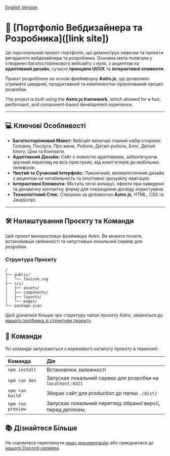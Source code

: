 [English Version](README.md)

# 🚀 [Портфоліо Вебдизайнера та Розробника]([link site])

Це персональний проєкт-портфоліо, що демонструє навички та проєкти вигаданого вебдизайнера та розробника. Основна мета полягала у створенні багатосторінкового вебсайту з нуля, з акцентом на **адаптивний дизайн**, сучасні **принципи UI/UX** та **інтерактивні елементи**.

Проєкт розроблено на основі фреймворку **Astro.js**, що дозволило отримати швидкий, продуктивний та компонентно-орієнтований процес розробки.

The project is built using the **Astro.js framework**, which allowed for a fast, performant, and component-based development experience.

---

## 💻 Ключові Особливості

* **Багатосторінковий Макет:** Вебсайт включає повний набір сторінок: Головна, Послуги, Про мене, Роботи, Деталі роботи, Блог, Деталі блогу, Ціни та Контакти.
* **Адаптивний Дизайн:** Сайт є повністю адаптивним, забезпечуючи зручний перегляд на всіх пристроях, від комп'ютерів до мобільних телефонів.
* **Чистий та Сучасний Інтерфейс:** Лаконічний, мінімалістичний дизайн з акцентом на читабельність та інтуїтивно зрозумілу навігацію.
* **Інтерактивні Елементи:** Містить легкі анімації, ефекти при наведенні та динамічну контактну форму для покращення досвіду користувача.
* **Технологічний Стек:** Створено за допомогою **Astro.js**, HTML, CSS та JavaScript.

---

## 🛠️ Налаштування Проєкту та Команди

Цей проєкт використовує фреймворк Astro. Ви можете почати, встановивши залежності та запустивши локальний сервер для розробки.

### Структура Проєкту

```text
/
├── public/
│   └── favicon.svg
├── src/
│   ├── assets/
│   ├── components/
│   ├── layouts/
│   └── pages/
└── package.json
```

Щоб дізнатися більше про структуру папок проєкту Astro, зверніться до [нашого посібника зі структури проєкту](https://docs.astro.build/en/basics/project-structure/).

## 🧞 Команди

Усі команди запускаються з кореневого каталогу проєкту в терміналі:

| Команда                   | Дія                                                             |
| :------------------------ | :-------------------------------------------------------------- |
| `npm install`             | Встановлює залежності                                           |
| `npm run dev`             | Запускає локальний сервер для розробки на `localhost:4321`      |
| `npm run build`           | Збирає сайт для production до папки `./dist/`                   |
| `npm run preview`         | Запускає локальний перегляд зібраної версії, перед деплоєм.     |

## 📚 Дізнайтеся Більше

Не соромтеся переглянути [нашу документацію](https://docs.astro.build) або приєднатися до [нашого Discord-сервера](https://astro.build/chat).

